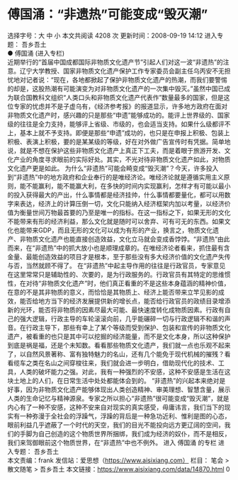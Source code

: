# 傅国涌：“非遗热”可能变成“毁灭潮”

选择字号：大 中 小   本文共阅读 4208 次 更新时间：2008-09-19 14:12
进入专题： 吾乡吾土  
● 傅国涌 (进入专栏)  
近期举行的“首届中国成都国际非物质文化遗产节”引起人们对这一波“非遗热”的注意。辽宁大学教授、国家非物质文化遗产保护工作专家委员会副主任乌丙安不无担忧地对记者说：“现在，各地都掀起了保护非物质文化遗产的热潮，而我们要警惕的却是，这股热潮有可能演变为对非物质文化遗产的一次集中毁灭。”虽然中国已成为联合国教科文组织“人类口头和非物质文化遗产代表作”数量最多的国家，但是这位专家的忧虑并不是子虚乌有，《经济参考报》的报道显示，许多地方政府在面对非物质文化遗产时，感兴趣的只是那些“申遗”能够成功的。能评上世界级的、国家级的往往是全力支持，能够评上省级、市级的，也会适当支持。如果什么级都评不上，基本上就不予支持。即便是那些“申遗”成功的，也只是在申报上积极、包装上积极、表演上积极，要的是某某级的等级，好在对外做广告宣传时有凭据。简单地说，就是不想在保护这些非物质文化遗产上真正下工夫，而是着眼于旅游开发、文化产业的角度寻求眼前的实际好处。其实，不光对待非物质文化遗产如此，对物质文化遗产更是如此。
为什么“非遗热”可能会畸变成“毁灭潮”？今天，许多投入到“非遗热”中的地方政府和企业奉行的是唯经济论。唯经济论就是遵循实用主义原则，能不能赢利，能不能赢大利，在多快的时间内实现赢利，怎样才有可能以最小的投入获得最大的产出，什么事情都是经济挂帅，什么事情都要量化，都可以用数字来表达，经济上的计算压倒一切，文化只能纳入经济框架内加以考量，以经济价值为衡量世间万物最首要的乃至是唯一的指标。在这一指标之下，如果无形的文化不能带来有形的经济利益，那么文化就是随时可以舍弃、可有可无的东西。如果文化也能带来GDP，而且无形的文化可以成为有形的产业，换言之，物质文化遗产、非物质文化遗产也能直接创造效益，文化立马就会变成香饽饽。“非遗热”由此而来，在“非遗热”中的抓大放小也是顺理成章的。在唯经济论者看来，抓住最有含金量、最能创造效益的项目才是根本，至于那些没有多大经济价值的文化遗产失传与否，当然就顾不得了。
在“非遗热”中起主导作用的往往是行政官员，专家意见在这里常常只是辅助性的、次要的，是为行政服务的。行政官员有其特定的思维惯性，在对待“非物质文化遗产”时，他们真正看重的不是这些本身蕴涵的精神价值，在意的不是其非物质的意义，而恰恰是其物质上、经济上能否带来立竿见影的成效，能否给地方当下的经济发展提供新的增长点，能否给行政官员的政绩目录增添新的光环，能否将非物质的因素尽最大可能、最快速度转化成物质因素。行政有自己的强大逻辑，行政主导的车轮滚滚向前，几乎能碾碎一切与行政逻辑不和谐的声音。在行政主导下，那些有幸上了某个等级而受到保护、包装和宣传的非物质文化遗产，被看重的也只是其中可以挖掘的经济能量，而不是文化本身，所以这种保护到底是祸是福，还是个未知数。看看那些物质文化遗产，我们就一点也乐观不起来了，以自然风景著称、富有独特魅力的名山，还有几个能免于现代机械的摧残？看看缆车之类在名山之间穿梭往来，我们就会进一步明白，借助现代化的技术、工具，人类的破坏能力之强。对此，我有一种强烈的不安感，这种不安感是生活在这块土地上的人们，在日常生活中处处都能体会到的。
“非遗热”的兴起本来绝对是好事，因为非物质文化遗产能够体现出人类创造精神、审美理想、智慧含量，展示人类的生命记忆与精神源泉。专家之所以担心“非遗热”很可能变成“毁灭潮”，就是内心有了一种不安感，这种不安来自对现实的真实感受，毋庸讳言，我们当下的现实有一种弥漫于全社会的浮躁气，浮躁的背后是一种急功近利、惟利是图的心态，眼前利益几乎遮蔽了一个时代的天空，我们的目光不能投向远方更辽阔的空间，我们的手脚为自己创造的这个物质世界所捆绑，我们成为经济的奴仆，而不是相反，我们来驾御眼前这个物质世界，在“非遗热”中也不例外。
进入 傅国涌 的专栏     进入专题： 吾乡吾土  
本文责编：frank
发信站：爱思想（https://www.aisixiang.com）
栏目： 笔会 > 散文随笔 > 吾乡吾土
本文链接：https://www.aisixiang.com/data/14870.html
0